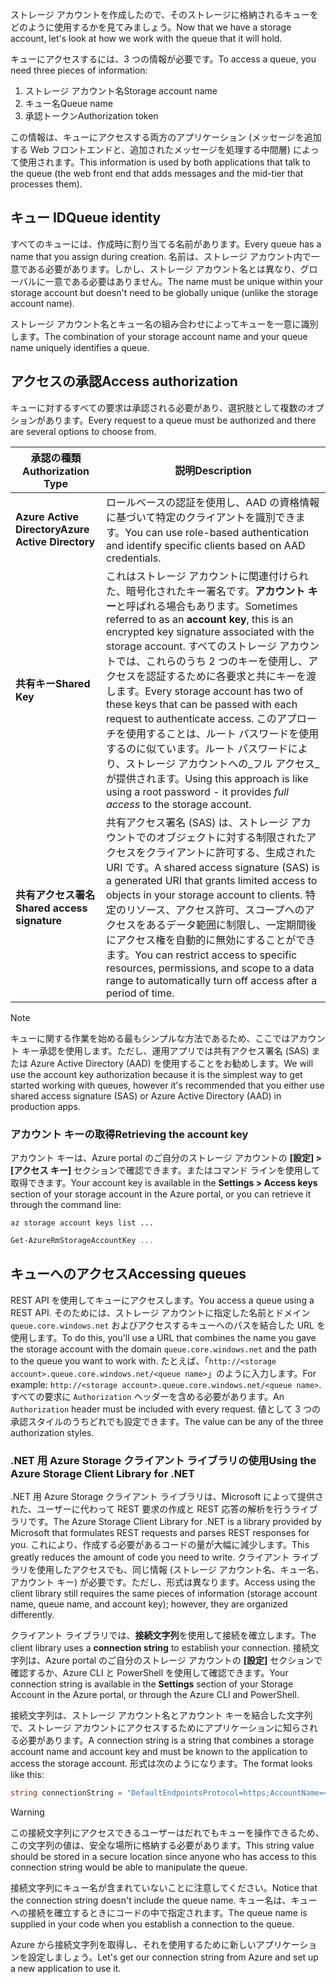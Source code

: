 <span data-ttu-id="4c308-101">ストレージ アカウントを作成したので、そのストレージに格納されるキューをどのように使用するかを見てみましょう。</span><span class="sxs-lookup"><span data-stu-id="4c308-101">Now that we have a storage account, let's look at how we work with the queue that it will hold.</span></span>

<span data-ttu-id="4c308-102">キューにアクセスするには、3 つの情報が必要です。</span><span class="sxs-lookup"><span data-stu-id="4c308-102">To access a queue, you need three pieces of information:</span></span>

 1. <span data-ttu-id="4c308-103">ストレージ アカウント名</span><span class="sxs-lookup"><span data-stu-id="4c308-103">Storage account name</span></span>
 2. <span data-ttu-id="4c308-104">キュー名</span><span class="sxs-lookup"><span data-stu-id="4c308-104">Queue name</span></span>
 3. <span data-ttu-id="4c308-105">承認トークン</span><span class="sxs-lookup"><span data-stu-id="4c308-105">Authorization token</span></span>

<span data-ttu-id="4c308-106">この情報は、キューにアクセスする両方のアプリケーション (メッセージを追加する Web フロントエンドと、追加されたメッセージを処理する中間層) によって使用されます。</span><span class="sxs-lookup"><span data-stu-id="4c308-106">This information is used by both applications that talk to the queue (the web front end that adds messages and the mid-tier that processes them).</span></span>

## <a name="queue-identity"></a><span data-ttu-id="4c308-107">キュー ID</span><span class="sxs-lookup"><span data-stu-id="4c308-107">Queue identity</span></span>

<span data-ttu-id="4c308-108">すべてのキューには、作成時に割り当てる名前があります。</span><span class="sxs-lookup"><span data-stu-id="4c308-108">Every queue has a name that you assign during creation.</span></span> <span data-ttu-id="4c308-109">名前は、ストレージ アカウント内で一意である必要があります。しかし、ストレージ アカウント名とは異なり、グローバルに一意である必要はありません。</span><span class="sxs-lookup"><span data-stu-id="4c308-109">The name must be unique within your storage account but doesn't need to be globally unique (unlike the storage account name).</span></span>

<span data-ttu-id="4c308-110">ストレージ アカウント名とキュー名の組み合わせによってキューを一意に識別します。</span><span class="sxs-lookup"><span data-stu-id="4c308-110">The combination of your storage account name and your queue name uniquely identifies a queue.</span></span>

## <a name="access-authorization"></a><span data-ttu-id="4c308-111">アクセスの承認</span><span class="sxs-lookup"><span data-stu-id="4c308-111">Access authorization</span></span>

<span data-ttu-id="4c308-112">キューに対するすべての要求は承認される必要があり、選択肢として複数のオプションがあります。</span><span class="sxs-lookup"><span data-stu-id="4c308-112">Every request to a queue must be authorized and there are several options to choose from.</span></span>

| <span data-ttu-id="4c308-113">承認の種類</span><span class="sxs-lookup"><span data-stu-id="4c308-113">Authorization Type</span></span> | <span data-ttu-id="4c308-114">説明</span><span class="sxs-lookup"><span data-stu-id="4c308-114">Description</span></span> |
|--------------------|-------------|
| <span data-ttu-id="4c308-115">**Azure Active Directory**</span><span class="sxs-lookup"><span data-stu-id="4c308-115">**Azure Active Directory**</span></span> | <span data-ttu-id="4c308-116">ロールベースの認証を使用し、AAD の資格情報に基づいて特定のクライアントを識別できます。</span><span class="sxs-lookup"><span data-stu-id="4c308-116">You can use role-based authentication and identify specific clients based on AAD credentials.</span></span> |
| <span data-ttu-id="4c308-117">**共有キー**</span><span class="sxs-lookup"><span data-stu-id="4c308-117">**Shared Key**</span></span> | <span data-ttu-id="4c308-118">これはストレージ アカウントに関連付けられた、暗号化されたキー署名です。**アカウント キー**と呼ばれる場合もあります。</span><span class="sxs-lookup"><span data-stu-id="4c308-118">Sometimes referred to as an **account key**, this is an encrypted key signature associated with the storage account.</span></span> <span data-ttu-id="4c308-119">すべてのストレージ アカウントでは、これらのうち 2 つのキーを使用し、アクセスを認証するために各要求と共にキーを渡します。</span><span class="sxs-lookup"><span data-stu-id="4c308-119">Every storage account has two of these keys that can be passed with each request to authenticate access.</span></span> <span data-ttu-id="4c308-120">このアプローチを使用することは、ルート パスワードを使用するのに似ています。ルート パスワードにより、ストレージ アカウントへの_フル アクセス_が提供されます。</span><span class="sxs-lookup"><span data-stu-id="4c308-120">Using this approach is like using a root password - it provides _full access_ to the storage account.</span></span> |
| <span data-ttu-id="4c308-121">**共有アクセス署名**</span><span class="sxs-lookup"><span data-stu-id="4c308-121">**Shared access signature**</span></span> | <span data-ttu-id="4c308-122">共有アクセス署名 (SAS) は、ストレージ アカウントでのオブジェクトに対する制限されたアクセスをクライアントに許可する、生成された URI です。</span><span class="sxs-lookup"><span data-stu-id="4c308-122">A shared access signature (SAS) is a generated URI that grants limited access to objects in your storage account to clients.</span></span> <span data-ttu-id="4c308-123">特定のリソース、アクセス許可、スコープへのアクセスをあるデータ範囲に制限し、一定期間後にアクセス権を自動的に無効にすることができます。</span><span class="sxs-lookup"><span data-stu-id="4c308-123">You can restrict access to specific resources, permissions, and scope to a data range to automatically turn off access after a period of time.</span></span>  |

> [!NOTE]
> <span data-ttu-id="4c308-124">キューに関する作業を始める最もシンプルな方法であるため、ここではアカウント キー承認を使用します。ただし、運用アプリでは共有アクセス署名 (SAS) または Azure Active Directory (AAD) を使用することをお勧めします。</span><span class="sxs-lookup"><span data-stu-id="4c308-124">We will use the account key authorization because it is the simplest way to get started working with queues, however it's recommended that you either use shared access signature (SAS) or Azure Active Directory (AAD) in production apps.</span></span>

### <a name="retrieving-the-account-key"></a><span data-ttu-id="4c308-125">アカウント キーの取得</span><span class="sxs-lookup"><span data-stu-id="4c308-125">Retrieving the account key</span></span>
 
<span data-ttu-id="4c308-126">アカウント キーは、Azure portal のご自分のストレージ アカウントの **[設定] > [アクセス キー]** セクションで確認できます。またはコマンド ラインを使用して取得できます。</span><span class="sxs-lookup"><span data-stu-id="4c308-126">Your account key is available in the **Settings > Access keys** section of your storage account in the Azure portal, or you can retrieve it through the command line:</span></span>

```azurecli
az storage account keys list ...
```

```powershell
Get-AzureRmStorageAccountKey ...
```

## <a name="accessing-queues"></a><span data-ttu-id="4c308-127">キューへのアクセス</span><span class="sxs-lookup"><span data-stu-id="4c308-127">Accessing queues</span></span>

<span data-ttu-id="4c308-128">REST API を使用してキューにアクセスします。</span><span class="sxs-lookup"><span data-stu-id="4c308-128">You access a queue using a REST API.</span></span> <span data-ttu-id="4c308-129">そのためには、ストレージ アカウントに指定した名前とドメイン `queue.core.windows.net` およびアクセスするキューへのパスを結合した URL を使用します。</span><span class="sxs-lookup"><span data-stu-id="4c308-129">To do this, you'll use a URL that combines the name you gave the storage account with the domain `queue.core.windows.net` and the path to the queue you want to work with.</span></span> <span data-ttu-id="4c308-130">たとえば、「`http://<storage account>.queue.core.windows.net/<queue name>`」のように入力します。</span><span class="sxs-lookup"><span data-stu-id="4c308-130">For example: `http://<storage account>.queue.core.windows.net/<queue name>`.</span></span> <span data-ttu-id="4c308-131">すべての要求に `Authorization` ヘッダーを含める必要があります。</span><span class="sxs-lookup"><span data-stu-id="4c308-131">An `Authorization` header must be included with every request.</span></span> <span data-ttu-id="4c308-132">値として 3 つの承認スタイルのうちどれでも設定できます。</span><span class="sxs-lookup"><span data-stu-id="4c308-132">The value can be any of the three authorization styles.</span></span>

### <a name="using-the-azure-storage-client-library-for-net"></a><span data-ttu-id="4c308-133">.NET 用 Azure Storage クライアント ライブラリの使用</span><span class="sxs-lookup"><span data-stu-id="4c308-133">Using the Azure Storage Client Library for .NET</span></span>

<span data-ttu-id="4c308-134">.NET 用 Azure Storage クライアント ライブラリは、Microsoft によって提供された、ユーザーに代わって REST 要求の作成と REST 応答の解析を行うライブラリです。</span><span class="sxs-lookup"><span data-stu-id="4c308-134">The Azure Storage Client Library for .NET is a library provided by Microsoft that formulates REST requests and parses REST responses for you.</span></span> <span data-ttu-id="4c308-135">これにより、作成する必要があるコードの量が大幅に減少します。</span><span class="sxs-lookup"><span data-stu-id="4c308-135">This greatly reduces the amount of code you need to write.</span></span> <span data-ttu-id="4c308-136">クライアント ライブラリを使用したアクセスでも、同じ情報 (ストレージ アカウント名、キュー名、アカウント キー) が必要です。ただし、形式は異なります。</span><span class="sxs-lookup"><span data-stu-id="4c308-136">Access using the client library still requires the same pieces of information (storage account name, queue name, and account key); however, they are organized differently.</span></span>

<span data-ttu-id="4c308-137">クライアント ライブラリでは、**接続文字列**を使用して接続を確立します。</span><span class="sxs-lookup"><span data-stu-id="4c308-137">The client library uses a **connection string** to establish your connection.</span></span> <span data-ttu-id="4c308-138">接続文字列は、Azure portal のご自分のストレージ アカウントの **[設定]** セクションで確認するか、Azure CLI と PowerShell を使用して確認できます。</span><span class="sxs-lookup"><span data-stu-id="4c308-138">Your connection string is available in the **Settings** section of your Storage Account in the Azure portal, or through the Azure CLI and PowerShell.</span></span>

<span data-ttu-id="4c308-139">接続文字列は、ストレージ アカウント名とアカウント キーを結合した文字列で、ストレージ アカウントにアクセスするためにアプリケーションに知らされる必要があります。</span><span class="sxs-lookup"><span data-stu-id="4c308-139">A connection string is a string that combines a storage account name and account key and must be known to the application to access the storage account.</span></span> <span data-ttu-id="4c308-140">形式は次のようになります。</span><span class="sxs-lookup"><span data-stu-id="4c308-140">The format looks like this:</span></span>

```csharp
string connectionString = "DefaultEndpointsProtocol=https;AccountName=<your storage account name>;AccountKey=<your key>;EndpointSuffix=core.windows.net"
```

> [!WARNING]
> <span data-ttu-id="4c308-141">この接続文字列にアクセスできるユーザーはだれでもキューを操作できるため、この文字列の値は、安全な場所に格納する必要があります。</span><span class="sxs-lookup"><span data-stu-id="4c308-141">This string value should be stored in a secure location since anyone who has access to this connection string would be able to manipulate the queue.</span></span>

<span data-ttu-id="4c308-142">接続文字列にキュー名が含まれていないことに注意してください。</span><span class="sxs-lookup"><span data-stu-id="4c308-142">Notice that the connection string doesn't include the queue name.</span></span> <span data-ttu-id="4c308-143">キュー名は、キューへの接続を確立するときにコードの中で指定されます。</span><span class="sxs-lookup"><span data-stu-id="4c308-143">The queue name is supplied in your code when you establish a connection to the queue.</span></span>

<span data-ttu-id="4c308-144">Azure から接続文字列を取得し、それを使用するために新しいアプリケーションを設定しましょう。</span><span class="sxs-lookup"><span data-stu-id="4c308-144">Let's get our connection string from Azure and set up a new application to use it.</span></span>